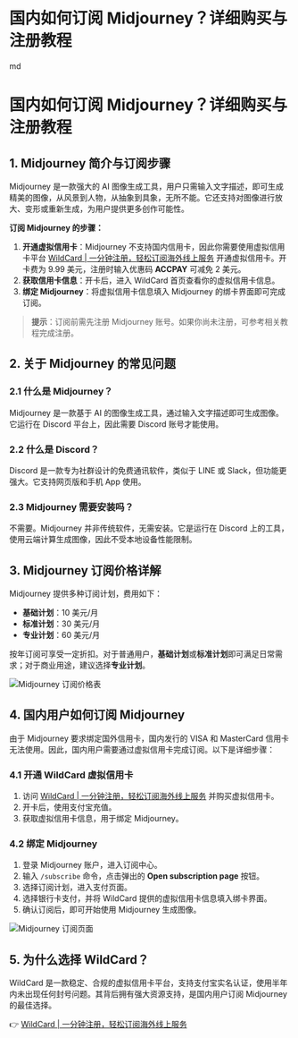 # 国内如何订阅 Midjourney？详细购买与注册教程

md
# 国内如何订阅 Midjourney？详细购买与注册教程

## 1. Midjourney 简介与订阅步骤

Midjourney 是一款强大的 AI 图像生成工具，用户只需输入文字描述，即可生成精美的图像，从风景到人物，从抽象到具象，无所不能。它还支持对图像进行放大、变形或重新生成，为用户提供更多创作可能性。

**订阅 Midjourney 的步骤：**

1. **开通虚拟信用卡**：Midjourney 不支持国内信用卡，因此你需要使用虚拟信用卡平台 [WildCard | 一分钟注册，轻松订阅海外线上服务](https://bbtdd.com/WildCard) 开通虚拟信用卡。开卡费为 9.99 美元，注册时输入优惠码 **ACCPAY** 可减免 2 美元。
2. **获取信用卡信息**：开卡后，进入 WildCard 首页查看你的虚拟信用卡信息。
3. **绑定 Midjourney**：将虚拟信用卡信息填入 Midjourney 的绑卡界面即可完成订阅。

> **提示**：订阅前需先注册 Midjourney 账号。如果你尚未注册，可参考相关教程完成注册。

## 2. 关于 Midjourney 的常见问题

### 2.1 什么是 Midjourney？
Midjourney 是一款基于 AI 的图像生成工具，通过输入文字描述即可生成图像。它运行在 Discord 平台上，因此需要 Discord 账号才能使用。

### 2.2 什么是 Discord？
Discord 是一款专为社群设计的免费通讯软件，类似于 LINE 或 Slack，但功能更强大。它支持网页版和手机 App 使用。

### 2.3 Midjourney 需要安装吗？
不需要。Midjourney 并非传统软件，无需安装。它是运行在 Discord 上的工具，使用云端计算生成图像，因此不受本地设备性能限制。

## 3. Midjourney 订阅价格详解

Midjourney 提供多种订阅计划，费用如下：

- **基础计划**：10 美元/月  
- **标准计划**：30 美元/月  
- **专业计划**：60 美元/月  

按年订阅可享受一定折扣。对于普通用户，**基础计划**或**标准计划**即可满足日常需求；对于商业用途，建议选择**专业计划**。

![Midjourney 订阅价格表](https://bbtdd.com/img/1325040405992.webp)

## 4. 国内用户如何订阅 Midjourney

由于 Midjourney 要求绑定国外信用卡，国内发行的 VISA 和 MasterCard 信用卡无法使用。因此，国内用户需要通过虚拟信用卡完成订阅。以下是详细步骤：

### 4.1 开通 WildCard 虚拟信用卡

1. 访问 [WildCard | 一分钟注册，轻松订阅海外线上服务](https://bbtdd.com/WildCard) 并购买虚拟信用卡。
2. 开卡后，使用支付宝充值。
3. 获取虚拟信用卡信息，用于绑定 Midjourney。

### 4.2 绑定 Midjourney

1. 登录 Midjourney 账户，进入订阅中心。
2. 输入 `/subscribe` 命令，点击弹出的 **Open subscription page** 按钮。
3. 选择订阅计划，进入支付页面。
4. 选择银行卡支付，并将 WildCard 提供的虚拟信用卡信息填入绑卡界面。
5. 确认订阅后，即可开始使用 Midjourney 生成图像。

![Midjourney 订阅页面](https://bbtdd.com/img/480070498307.webp)

## 5. 为什么选择 WildCard？

WildCard 是一款稳定、合规的虚拟信用卡平台，支持支付宝实名认证，使用半年内未出现任何封号问题。其背后拥有强大资源支持，是国内用户订阅 Midjourney 的最佳选择。

👉 [WildCard | 一分钟注册，轻松订阅海外线上服务](https://bbtdd.com/WildCard)
